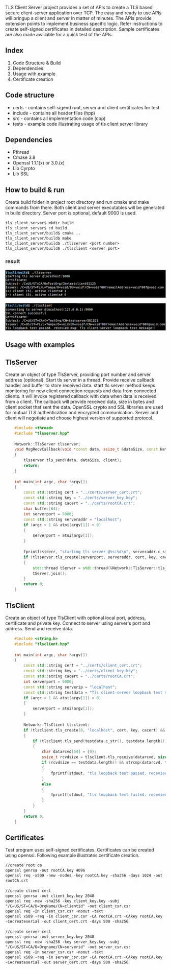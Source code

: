 TLS Client Server project provides a set of APIs to create a TLS based secure client-server application
over TCP. The easy and ready to use APIs will bringup a client and server in matter of minutes.
The APIs provide extension points to implement business specific logic. Refer instructions to
create self-signed certificates in detailed description. Sample certificates are also made
available for a quick test of the APIs.

## Index
1. Code Structure & Build
2. Dependencies
3. Usage with example
4. Certificate creation

## Code structure
- certs - contains self-sigend root, server and client certificates for test
- include - contains all header files (hpp)
- src - contains all implementation code (cpp)
- tests - example code illustrating usage of tls client server library

## Dependencies
- Pthread
- Cmake 3.8
- Openssl 1.1.1(x) or 3.0.(x)
- Lib Cyrpto
- Lib SSL

## How to build & run
Create build folder in project root directory and run cmake and make commands from there. Both client and server executables will be generated in build directory. Server port is optional, default 9000 is used.
```console
tls_client_server$ mkdir build
tls_client_server$ cd build
tls_client_server/build$ cmake ..
tls_client_server/build$ make
tls_client_server/build$ ./tlsserver <port number>
tls_client_server/build$ ./tlsclient <server port>
```
### result
![image](/tlsserveroutput.png)

![image](/tlsclientoutput.png)

## Usage with examples
## TlsServer
Create an object of type TlsServer, providing port number and server address (optional).
Start tls server in a thread. Provide receive callback handler and buffer to store received data.
start tls server method keeps monitoring for new client connection requests and data from connected
clients. It will invoke registered callback with data when data is received from a client.
The callback will provide received data, size in bytes and client socket that sent the data.
OpenSSL crypto and SSL libraries are used for mutual TLS authentication and encrypted communication.
Server and client will negotiate and choose highest version of supported protocol.
```c++
    #include <thread>
    #include "tlsserver.hpp"

    Network::TlsServer tlsserver;
    void MsgRecvCallback(void *const data, ssize_t &dataSize, const Network::TlsSocket &client)
    {
        tlsserver.tls_send(data, dataSize, client);
        return;
    }

    int main(int argc, char *argv[])
    {
        const std::string cert = "../certs/server_cert.crt";
        const std::string key = "../certs/server_key.key";
        const std::string cacert = "../certs/rootCA.crt";
        char buffer[64];
        int serverport = 9000;
        const std::string serveraddr = "localhost";
        if (argc > 1 && atoi(argv[1]) > 0)
        {
            serverport = atoi(argv[1]);
        }

        fprintf(stderr, "starting tls server @%s:%d\n", serveraddr.c_str(), serverport);
        if (tlsserver.tls_create(serverport, serveraddr, cert, key, cacert))
        {
            std::thread tServer = std::thread(&Network::TlsServer::tls_start_server, &tlsserver, &MsgRecvCallback, buffer, sizeof(buffer));
            tServer.join();
        }
        return 0;
    }
```
## TlsClient
Create an object of type TlsClient with optional local port, address, certificate and private key.
Connect to server using server's port and address. Send and receive data.
```c++
    #include <string.h>
    #include "tlsclient.hpp"

    int main(int argc, char *argv[])
    {
        const std::string cert = "../certs/client_cert.crt";
        const std::string key = "../certs/client_key.key";
        const std::string cacert = "../certs/rootCA.crt";
        int serverport = 9000;
        const std::string serverip = "localhost";
        const std::string testdata = "Tls client-server loopback test message!!";
        if (argc > 1 && atoi(argv[1]) > 0)
        {
            serverport = atoi(argv[1]);
        }

        Network::TlsClient tlsclient;
        if (tlsclient.tls_create(0, "localhost", cert, key, cacert) && tlsclient.tls_connect(serverport, serverip))
        {
            if (tlsclient.tls_send(testdata.c_str(), testdata.length()) > 0)
            {
                char datarcvd[64] = {0};
                ssize_t rcvdsize = tlsclient.tls_receive(datarcvd, sizeof(datarcvd));
                if (rcvdsize == testdata.length() && strcmp(datarcvd, testdata.c_str()) == 0)
                {
                    fprintf(stdout, "tls loopback test passed. recevied msg: %s\n", datarcvd);
                }
                else
                {
                    fprintf(stdout, "tls loopback test failed. recevied msg: %s\n", datarcvd);
                }
            }
        }
        return 0;
    }
```
## Certificates
Test program uses self-signed certificates. Certificates can be created using openssl.
Following example illustrates certificate creation.
```console
//create root ca
openssl genrsa -out rootCA.key 4096
openssl req -x509 -new -nodes -key rootCA.key -sha256 -days 1024 -out rootCA.crt

//create client cert
openssl genrsa -out client_key.key 2048
openssl req -new -sha256 -key client_key.key -subj "/C=US/ST=CA/O=OrgName/CN=clientid" -out client_csr.csr
openssl req -in client_csr.csr -noout -text
openssl x509 -req -in client_csr.csr -CA rootCA.crt -CAkey rootCA.key -CAcreateserial -out client_cert.crt -days 500 -sha256

//create server cert
openssl genrsa -out server_key.key 2048
openssl req -new -sha256 -key server_key.key -subj "/C=US/ST=CA/O=Orgname/CN=serverid" -out server_csr.csr
openssl req -in server_csr.csr -noout -text
openssl x509 -req -in server_csr.csr -CA rootCA.crt -CAkey rootCA.key -CAcreateserial -out server_cert.crt -days 500 -sha256
```
